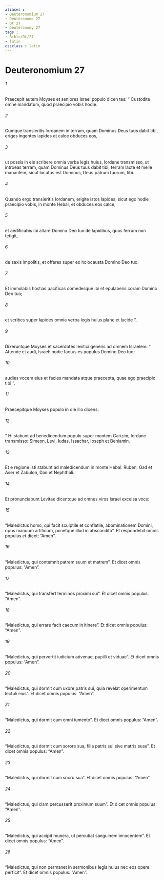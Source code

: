 ```yaml
---
aliases : 
- Deuteronomium 27
- Deutéronome 27
- Dt 27
- Deuteronomy 27
tags : 
- Bible/Dt/27
- latin
cssclass : latin
---
```


# Deuteronomium 27

###### 1
Praecepit autem Moyses et seniores Israel populo dicen tes: “ Custodite omne mandatum, quod praecipio vobis hodie. 
###### 2
Cumque transieritis Iordanem in terram, quam Dominus Deus tuus dabit tibi, eriges ingentes lapides et calce obduces eos, 
###### 3
ut possis in eis scribere omnia verba legis huius, Iordane transmisso, ut introeas terram, quam Dominus Deus tuus dabit tibi, terram lacte et melle manantem, sicut locutus est Dominus, Deus patrum tuorum, tibi. 
###### 4
Quando ergo transieritis Iordanem, erigite istos lapides, sicut ego hodie praecipio vobis, in monte Hebal, et obduces eos calce; 
###### 5
et aedificabis ibi altare Domino Deo tuo de lapidibus, quos ferrum non tetigit, 
###### 6
de saxis impolitis, et offeres super eo holocausta Domino Deo tuo. 
###### 7
Et immolabis hostias pacificas comedesque ibi et epulaberis coram Domino Deo tuo; 
###### 8
et scribes super lapides omnia verba legis huius plane et lucide ”.
###### 9
Dixeruntque Moyses et sacerdotes levitici generis ad omnem Israelem: “ Attende et audi, Israel: hodie factus es populus Domino Deo tuo; 
###### 10
audies vocem eius et facies mandata atque praecepta, quae ego praecipio tibi ”.
###### 11
Praecepitque Moyses populo in die illo dicens: 
###### 12
“ Hi stabunt ad benedicendum populo super montem Garizim, Iordane transmisso: Simeon, Levi, Iudas, Issachar, Ioseph et Beniamin. 
###### 13
Et e regione isti stabunt ad maledicendum in monte Hebal: Ruben, Gad et Aser et Zabulon, Dan et Nephthali. 
###### 14
Et pronunciabunt Levitae dicentque ad omnes viros Israel excelsa voce:
###### 15
“Maledictus homo, qui facit sculptile et conflatile, abominationem Domini, opus manuum artificum, ponetque illud in abscondito”. Et respondebit omnis populus et dicet: “Amen”.
###### 16
“Maledictus, qui contemnit patrem suum et matrem”. Et dicet omnis populus: “Amen”.
###### 17
“Maledictus, qui transfert terminos proximi sui”. Et dicet omnis populus: “Amen”.
###### 18
“Maledictus, qui errare facit caecum in itinere”. Et dicet omnis populus: “Amen”.
###### 19
“Maledictus, qui pervertit iudicium advenae, pupilli et viduae”. Et dicet omnis populus: “Amen”.
###### 20
“Maledictus, qui dormit cum uxore patris sui, quia revelat operimentum lectuli eius”. Et dicet omnis populus: “Amen”.
###### 21
“Maledictus, qui dormit cum omni iumento”. Et dicet omnis populus: “Amen”.
###### 22
“Maledictus, qui dormit cum sorore sua, filia patris sui sive matris suae”. Et dicet omnis populus: “Amen”.
###### 23
“Maledictus, qui dormit cum socru sua”. Et dicet omnis populus: “Amen”.
###### 24
“Maledictus, qui clam percusserit proximum suum”. Et dicet omnis populus: “Amen”.
###### 25
“Maledictus, qui accipit munera, ut percutiat sanguinem innocentem”. Et dicet omnis populus: “Amen”.
###### 26
“Maledictus, qui non permanet in sermonibus legis huius nec eos opere perficit”. Et dicet omnis populus: “Amen”.
